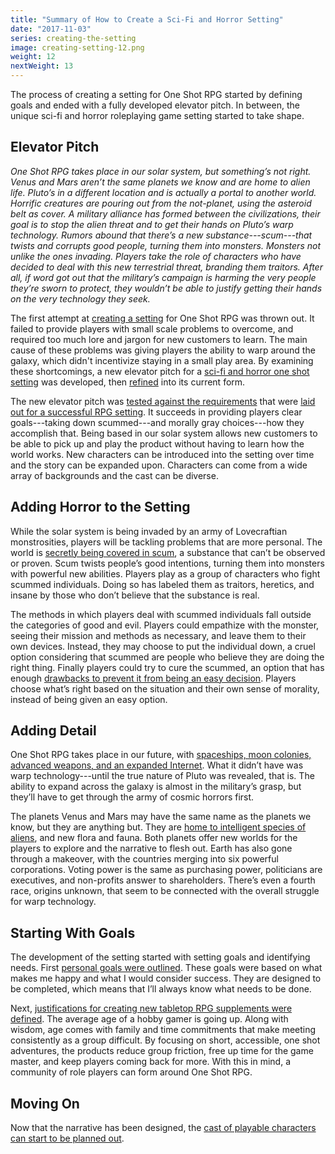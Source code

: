 ```yaml
---
title: "Summary of How to Create a Sci-Fi and Horror Setting"
date: "2017-11-03"
series: creating-the-setting
image: creating-setting-12.png
weight: 12
nextWeight: 13
---
```


The process of creating a setting for One Shot RPG started by defining goals and ended with a fully developed elevator pitch. In between, the unique sci-fi and horror roleplaying game setting started to take shape.<!--more-->

## Elevator Pitch

_One Shot RPG takes place in our solar system, but something’s not right. Venus and Mars aren’t the same planets we know and are home to alien life. Pluto’s in a different location and is actually a portal to another world. Horrific creatures are pouring out from the not-planet, using the asteroid belt as cover. A military alliance has formed between the civilizations, their goal is to stop the alien threat and to get their hands on Pluto’s warp technology. Rumors abound that there’s a new substance---scum---that twists and corrupts good people, turning them into monsters. Monsters not unlike the ones invading. Players take the role of characters who have decided to deal with this new terrestrial threat, branding them traitors. After all, if word got out that the military’s campaign is harming the very people they’re sworn to protect, they wouldn’t be able to justify getting their hands on the very technology they seek._

The first attempt at [creating a setting](/blog/creating-the-setting/a-failed-sci-fi-setting/) for One Shot RPG was thrown out. It failed to provide players with small scale problems to overcome, and required too much lore and jargon for new customers to learn. The main cause of these problems was giving players the ability to warp around the galaxy, which didn't incentivize staying in a small play area. By examining these shortcomings, a new elevator pitch for a [sci-fi and horror one shot setting](/blog/creating-the-setting/better-elevator-pitch/) was developed, then [refined](/blog/creating-the-setting/refining-the-pitch/) into its current form.

The new elevator pitch was [tested against the requirements](/blog/creating-the-setting/testing-the-new-pitch/) that were [laid out for a successful RPG setting](/blog/creating-the-setting/requirements-for-a-role-playing-game-setting/). It succeeds in providing players clear goals---taking down scummed---and morally gray choices---how they accomplish that. Being based in our solar system allows new customers to be able to pick up and play the product without having to learn how the world works. New characters can be introduced into the setting over time and the story can be expanded upon. Characters can come from a wide array of backgrounds and the cast can be diverse.

## Adding Horror to the Setting

While the solar system is being invaded by an army of Lovecraftian monstrosities, players will be tackling problems that are more personal. The world is [secretly being covered in scum](/blog/creating-the-setting/expanding-upon-scum-and-horror/), a substance that can’t be observed or proven. Scum twists people’s good intentions, turning them into monsters with powerful new abilities. Players play as a group of characters who fight scummed individuals. Doing so has labeled them as traitors, heretics, and insane by those who don’t believe that the substance is real.

The methods in which players deal with scummed individuals fall outside the categories of good and evil. Players could empathize with the monster, seeing their mission and methods as necessary, and leave them to their own devices. Instead, they may choose to put the individual down, a cruel option considering that scummed are people who believe they are doing the right thing. Finally players could try to cure the scummed, an option that has enough [drawbacks to prevent it from being an easy decision](/blog/creating-the-setting/brainstorming-a-cure/). Players choose what’s right based on the situation and their own sense of morality, instead of being given an easy option.

## Adding Detail

One Shot RPG takes place in our future, with [spaceships, moon colonies, advanced weapons, and an expanded Internet](/blog/creating-the-setting/technology-and-the-military/). What it didn’t have was warp technology---until the true nature of Pluto was revealed, that is. The ability to expand across the galaxy is almost in the military’s grasp, but they’ll have to get through the army of cosmic horrors first.

The planets Venus and Mars may have the same name as the planets we know, but they are anything but. They are [home to intelligent species of aliens](/blog/creating-the-setting/planets-and-races/), and new flora and fauna. Both planets offer new worlds for the players to explore and the narrative to flesh out. Earth has also gone through a makeover, with the countries merging into six powerful corporations. Voting power is the same as purchasing power, politicians are executives, and non-profits answer to shareholders. There’s even a fourth race, origins unknown, that seem to be connected with the overall struggle for warp technology.

## Starting With Goals

The development of the setting started with setting goals and identifying needs. First [personal goals were outlined](/blog/creating-the-setting/goals-for-creating-an-rpg/). These goals were based on what makes me happy and what I would consider success. They are designed to be completed, which means that I’ll always know what needs to be done.

Next, [justifications for creating new tabletop RPG supplements were defined](/blog/creating-the-setting/justification-for-one-shot-rpg/). The average age of a hobby gamer is going up. Along with wisdom, age comes with family and time commitments that make meeting consistently as a group difficult. By focusing on short, accessible, one shot adventures, the products reduce group friction, free up time for the game master, and keep players coming back for more. With this in mind, a community of role players can form around One Shot RPG.

## Moving On

Now that the narrative has been designed, the [cast of playable characters can start to be planned out](/blog/creating-the-characters/gameplay-and-narrative-goals/).

